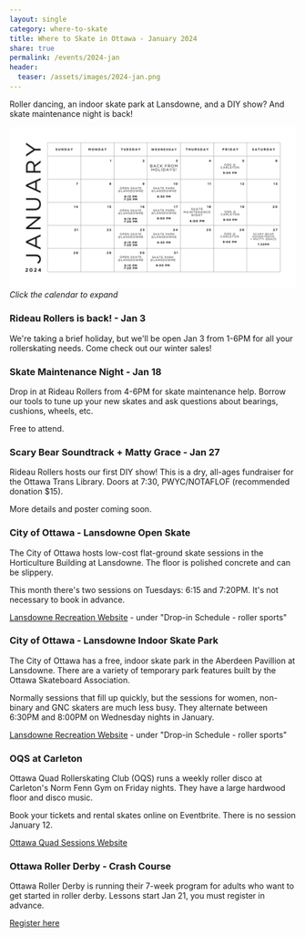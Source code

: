 ```yaml
---
layout: single
category: where-to-skate
title: Where to Skate in Ottawa - January 2024 
share: true
permalink: /events/2024-jan
header:
  teaser: /assets/images/2024-jan.png
---
```


Roller dancing, an indoor skate park at Lansdowne, and a DIY show? And skate maintenance night is back! 

[![](/assets/images/2024-jan.png)](/assets/images/2024-jan.png)
_Click the calendar to expand_

### Rideau Rollers is back! - Jan 3

We're taking a brief holiday, but we'll be open Jan 3 from 1-6PM for all your rollerskating needs. Come check out our winter sales!

### Skate Maintenance Night - Jan 18

Drop in at Rideau Rollers from 4-6PM for skate maintenance help. Borrow our tools to tune up your new skates and ask questions about bearings, cushions, wheels, etc. 

Free to attend.

### Scary Bear Soundtrack + Matty Grace - Jan 27
 
Rideau Rollers hosts our first DIY show! This is a dry, all-ages fundraiser for the Ottawa Trans Library. Doors at 7:30, PWYC/NOTAFLOF (recommended donation $15).

More details and poster coming soon.

### City of Ottawa - Lansdowne Open Skate

The City of Ottawa hosts low-cost flat-ground skate sessions in the Horticulture Building at Lansdowne. The floor is polished concrete and can be slippery.

This month there's two sessions on Tuesdays: 6:15 and 7:20PM. It's not necessary to book in advance.

[Lansdowne Recreation Website](https://ottawa.ca/en/recreation-and-parks/recreation-facilities/facility-listing/lansdowne-park#section-02912a99-d98a-4837-9916-79bb10930795) - under "Drop-in Schedule - roller sports"


### City of Ottawa - Lansdowne Indoor Skate Park 

The City of Ottawa has a free, indoor skate park in the Aberdeen Pavillion at Lansdowne. There are a variety of temporary park features built by the Ottawa Skateboard Association.

Normally sessions that fill up quickly, but the sessions for women, non-binary and GNC skaters are much less busy. They alternate between 6:30PM and 8:00PM on Wednesday nights in January.

[Lansdowne Recreation Website](https://ottawa.ca/en/recreation-and-parks/recreation-facilities/facility-listing/lansdowne-park#section-02912a99-d98a-4837-9916-79bb10930795) - under "Drop-in Schedule - roller sports"


### OQS at Carleton

Ottawa Quad Rollerskating Club (OQS) runs a weekly roller disco at Carleton's Norm Fenn Gym on Friday nights. They have a large hardwood floor and disco music.

Book your tickets and rental skates online on Eventbrite. There is no session January 12.

[Ottawa Quad Sessions Website](https://ottawaquadsession.com/)

### Ottawa Roller Derby - Crash Course

Ottawa Roller Derby is running their 7-week program for adults who want to get started in roller derby. Lessons start Jan 21, you must register in advance.

[Register here](https://www.ottawarollerderby.com/ottawa-roller-derby-registration/crashcourse-winter2024)
